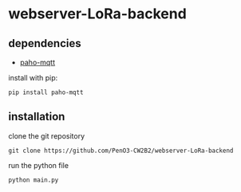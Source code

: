 # webserver-LoRa-backend

## dependencies

- [paho-mqtt](https://pypi.org/project/paho-mqtt/)

install with pip:

`pip install paho-mqtt`

## installation

clone the git repository

`git clone https://github.com/PenO3-CW2B2/webserver-LoRa-backend`

run the python file

`python main.py`